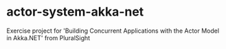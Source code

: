 # actor-system-akka-net
Exercise project for 'Building Concurrent Applications with the Actor Model in Akka.NET' from PluralSight
